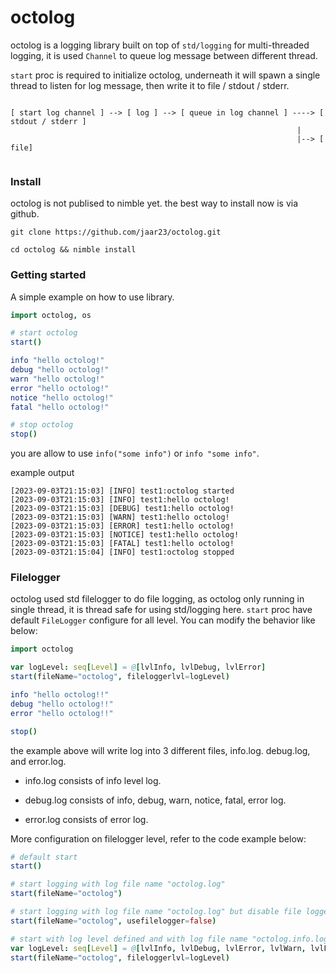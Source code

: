 # octolog

octolog is a logging library built on top of `std/logging` for multi-threaded logging, it is used `Channel` to queue log message between different thread. 

`start` proc is required to initialize octolog, underneath it will spawn a single thread to listen for log message, then write it to file / stdout / stderr.

```
                                     
[ start log channel ] --> [ log ] --> [ queue in log channel ] ----> [ stdout / stderr ]
                                                                |
                                                                |--> [ file]
 

```

### Install

octolog is not publised to nimble yet. the best way to install now is via github.

```shell
git clone https://github.com/jaar23/octolog.git

cd octolog && nimble install

```

### Getting started

A simple example on how to use library.

``` nim
import octolog, os

# start octolog
start()

info "hello octolog!"
debug "hello octolog!"
warn "hello octolog!"
error "hello octolog!"
notice "hello octolog!"
fatal "hello octolog!"

# stop octolog
stop()
```

you are allow to use `info("some info")` or `info "some info"`.

example output 
```text
[2023-09-03T21:15:03] [INFO] test1:octolog started
[2023-09-03T21:15:03] [INFO] test1:hello octolog!
[2023-09-03T21:15:03] [DEBUG] test1:hello octolog!
[2023-09-03T21:15:03] [WARN] test1:hello octolog!
[2023-09-03T21:15:03] [ERROR] test1:hello octolog!
[2023-09-03T21:15:03] [NOTICE] test1:hello octolog! 
[2023-09-03T21:15:03] [FATAL] test1:hello octolog!
[2023-09-03T21:15:04] [INFO] test1:octolog stopped    
```

### Filelogger

octolog used std filelogger to do file logging, as octolog only running in single thread, it is thread safe for using std/logging here. `start` proc have default `FileLogger` configure for all level. You can modify the behavior like below:


```nim
import octolog

var logLevel: seq[Level] = @[lvlInfo, lvlDebug, lvlError]
start(fileName="octolog", fileloggerlvl=logLevel)

info "hello octolog!!"
debug "hello octolog!!"
error "hello octolog!!"

stop()
```

the example above will write log into 3 different files, info.log. debug.log, and error.log.

- info.log consists of info level log.

- debug.log consists of info, debug, warn, notice, fatal, error log.

- error.log consists of error log.


More configuration on filelogger level, refer to the code example below:

```nim
# default start
start()

# start logging with log file name "octolog.log"
start(fileName="octolog")

# start logging with log file name "octolog.log" but disable file logger, it will not write log into file
start(fileName="octolog", usefilelogger=false)

# start with log level defined and with log file name "octolog.info.log, octolog.xxx.log, ..."
var logLevel: seq[Level] = @[lvlInfo, lvlDebug, lvlError, lvlWarn, lvlFatal, lvlNotice]
start(fileName="octolog", fileloggerlvl=logLevel)
```

